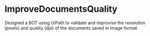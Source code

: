 # ImproveDocumentsQuality
Designed a BOT using UiPath to validate and improvise the resolution (pixels) and quality (dpi) of the documents saved in image format.
